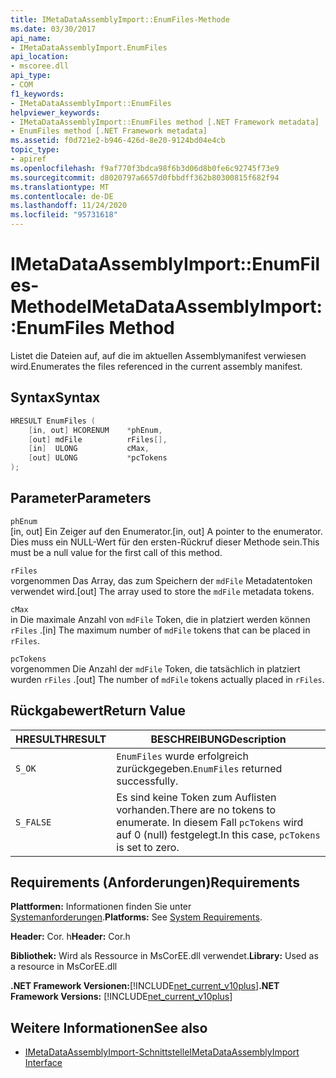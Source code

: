 ```yaml
---
title: IMetaDataAssemblyImport::EnumFiles-Methode
ms.date: 03/30/2017
api_name:
- IMetaDataAssemblyImport.EnumFiles
api_location:
- mscoree.dll
api_type:
- COM
f1_keywords:
- IMetaDataAssemblyImport::EnumFiles
helpviewer_keywords:
- IMetaDataAssemblyImport::EnumFiles method [.NET Framework metadata]
- EnumFiles method [.NET Framework metadata]
ms.assetid: f0d721e2-b946-426d-8e20-9124bd04e4cb
topic_type:
- apiref
ms.openlocfilehash: f9af770f3bdca98f6b3d06d8b0fe6c92745f73e9
ms.sourcegitcommit: d8020797a6657d0fbbdff362b80300815f682f94
ms.translationtype: MT
ms.contentlocale: de-DE
ms.lasthandoff: 11/24/2020
ms.locfileid: "95731618"
---
```

# <a name="imetadataassemblyimportenumfiles-method"></a><span data-ttu-id="d82a4-102">IMetaDataAssemblyImport::EnumFiles-Methode</span><span class="sxs-lookup"><span data-stu-id="d82a4-102">IMetaDataAssemblyImport::EnumFiles Method</span></span>

<span data-ttu-id="d82a4-103">Listet die Dateien auf, auf die im aktuellen Assemblymanifest verwiesen wird.</span><span class="sxs-lookup"><span data-stu-id="d82a4-103">Enumerates the files referenced in the current assembly manifest.</span></span>  
  
## <a name="syntax"></a><span data-ttu-id="d82a4-104">Syntax</span><span class="sxs-lookup"><span data-stu-id="d82a4-104">Syntax</span></span>  
  
```cpp  
HRESULT EnumFiles (  
    [in, out] HCORENUM    *phEnum,
    [out] mdFile          rFiles[],
    [in]  ULONG           cMax,
    [out] ULONG           *pcTokens  
);  
```  
  
## <a name="parameters"></a><span data-ttu-id="d82a4-105">Parameter</span><span class="sxs-lookup"><span data-stu-id="d82a4-105">Parameters</span></span>  

 `phEnum`  
 <span data-ttu-id="d82a4-106">[in, out] Ein Zeiger auf den Enumerator.</span><span class="sxs-lookup"><span data-stu-id="d82a4-106">[in, out] A pointer to the enumerator.</span></span> <span data-ttu-id="d82a4-107">Dies muss ein NULL-Wert für den ersten-Rückruf dieser Methode sein.</span><span class="sxs-lookup"><span data-stu-id="d82a4-107">This must be a null value for the first call of this method.</span></span>  
  
 `rFiles`  
 <span data-ttu-id="d82a4-108">vorgenommen Das Array, das zum Speichern der `mdFile` Metadatentoken verwendet wird.</span><span class="sxs-lookup"><span data-stu-id="d82a4-108">[out] The array used to store the `mdFile` metadata tokens.</span></span>  
  
 `cMax`  
 <span data-ttu-id="d82a4-109">in Die maximale Anzahl von `mdFile` Token, die in platziert werden können `rFiles` .</span><span class="sxs-lookup"><span data-stu-id="d82a4-109">[in] The maximum number of `mdFile` tokens that can be placed in `rFiles`.</span></span>  
  
 `pcTokens`  
 <span data-ttu-id="d82a4-110">vorgenommen Die Anzahl der `mdFile` Token, die tatsächlich in platziert wurden `rFiles` .</span><span class="sxs-lookup"><span data-stu-id="d82a4-110">[out] The number of `mdFile` tokens actually placed in `rFiles`.</span></span>  
  
## <a name="return-value"></a><span data-ttu-id="d82a4-111">Rückgabewert</span><span class="sxs-lookup"><span data-stu-id="d82a4-111">Return Value</span></span>  
  
|<span data-ttu-id="d82a4-112">HRESULT</span><span class="sxs-lookup"><span data-stu-id="d82a4-112">HRESULT</span></span>|<span data-ttu-id="d82a4-113">BESCHREIBUNG</span><span class="sxs-lookup"><span data-stu-id="d82a4-113">Description</span></span>|  
|-------------|-----------------|  
|`S_OK`|<span data-ttu-id="d82a4-114">`EnumFiles` wurde erfolgreich zurückgegeben.</span><span class="sxs-lookup"><span data-stu-id="d82a4-114">`EnumFiles` returned successfully.</span></span>|  
|`S_FALSE`|<span data-ttu-id="d82a4-115">Es sind keine Token zum Auflisten vorhanden.</span><span class="sxs-lookup"><span data-stu-id="d82a4-115">There are no tokens to enumerate.</span></span> <span data-ttu-id="d82a4-116">In diesem Fall `pcTokens` wird auf 0 (null) festgelegt.</span><span class="sxs-lookup"><span data-stu-id="d82a4-116">In this case, `pcTokens` is set to zero.</span></span>|  
  
## <a name="requirements"></a><span data-ttu-id="d82a4-117">Requirements (Anforderungen)</span><span class="sxs-lookup"><span data-stu-id="d82a4-117">Requirements</span></span>  

 <span data-ttu-id="d82a4-118">**Plattformen:** Informationen finden Sie unter [Systemanforderungen](../../get-started/system-requirements.md).</span><span class="sxs-lookup"><span data-stu-id="d82a4-118">**Platforms:** See [System Requirements](../../get-started/system-requirements.md).</span></span>  
  
 <span data-ttu-id="d82a4-119">**Header:** Cor. h</span><span class="sxs-lookup"><span data-stu-id="d82a4-119">**Header:** Cor.h</span></span>  
  
 <span data-ttu-id="d82a4-120">**Bibliothek:** Wird als Ressource in MsCorEE.dll verwendet.</span><span class="sxs-lookup"><span data-stu-id="d82a4-120">**Library:** Used as a resource in MsCorEE.dll</span></span>  
  
 <span data-ttu-id="d82a4-121">**.NET Framework Versionen:**[!INCLUDE[net_current_v10plus](../../../../includes/net-current-v10plus-md.md)]</span><span class="sxs-lookup"><span data-stu-id="d82a4-121">**.NET Framework Versions:** [!INCLUDE[net_current_v10plus](../../../../includes/net-current-v10plus-md.md)]</span></span>  
  
## <a name="see-also"></a><span data-ttu-id="d82a4-122">Weitere Informationen</span><span class="sxs-lookup"><span data-stu-id="d82a4-122">See also</span></span>

- [<span data-ttu-id="d82a4-123">IMetaDataAssemblyImport-Schnittstelle</span><span class="sxs-lookup"><span data-stu-id="d82a4-123">IMetaDataAssemblyImport Interface</span></span>](imetadataassemblyimport-interface.md)
